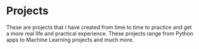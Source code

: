 # Projects
These are projects that I have created from time to time to practice and get a more real life and practical experience.
These projects range from Python apps to Machine Learning projects and much more.
